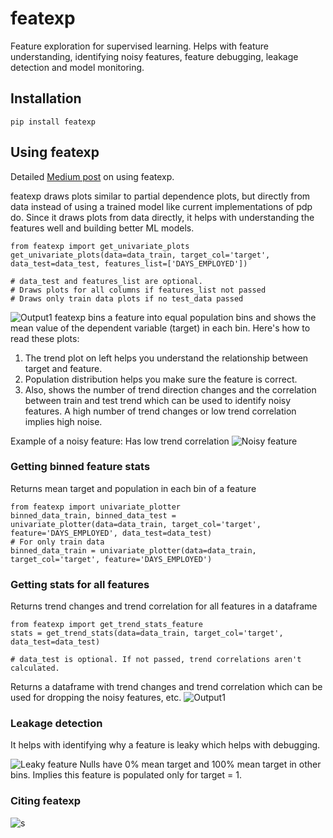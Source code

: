 # featexp
Feature exploration for supervised learning. Helps with feature understanding, identifying noisy features, feature debugging, leakage detection and model monitoring.

## Installation

```pip install featexp```

## Using featexp

Detailed [Medium post](https://towardsdatascience.com/my-secret-sauce-to-be-in-top-2-of-a-kaggle-competition-57cff0677d3c) on using featexp.

featexp draws plots similar to partial dependence plots, but directly from data instead of using a trained model like current implementations of pdp do. Since it draws plots from data directly, it helps with understanding the features well and building better ML models.

```
from featexp import get_univariate_plots
get_univariate_plots(data=data_train, target_col='target', data_test=data_test, features_list=['DAYS_EMPLOYED'])

# data_test and features_list are optional.
# Draws plots for all columns if features_list not passed
# Draws only train data plots if no test_data passed
```

![Output1](demo/sample_outputs/days_employed.png)
featexp bins a feature into equal population bins and shows the mean value of the dependent variable (target) in each bin. Here's how to read these plots:

  1. The trend plot on left helps you understand the relationship between target and feature.
  2. Population distribution helps you make sure the feature is correct. 
  3. Also, shows the number of trend direction changes and the correlation between train and test trend which can be used to identify noisy features. A high number of trend changes or low trend correlation implies high noise.

Example of a noisy feature: Has low trend correlation
![Noisy feature](demo/sample_outputs/noisy_feature.png)

### Getting binned feature stats

Returns mean target and population in each bin of a feature
```
from featexp import univariate_plotter
binned_data_train, binned_data_test = univariate_plotter(data=data_train, target_col='target', feature='DAYS_EMPLOYED', data_test=data_test)
# For only train data
binned_data_train = univariate_plotter(data=data_train, target_col='target', feature='DAYS_EMPLOYED')
```

### Getting stats for all features

Returns trend changes and trend correlation for all features in a dataframe
```
from featexp import get_trend_stats_feature
stats = get_trend_stats(data=data_train, target_col='target', data_test=data_test)

# data_test is optional. If not passed, trend correlations aren't calculated.
```
Returns a dataframe with trend changes and trend correlation which can be used for dropping the noisy features, etc.
![Output1](demo/sample_outputs/stats_output.png)

### Leakage detection

It helps with identifying why a feature is leaky which helps with debugging.

![Leaky feature](demo/sample_outputs/leaky_feature.png)
Nulls have 0% mean target and 100% mean target in other bins. Implies this feature is populated only for target = 1.

### Citing featexp

![s](https://zenodo.org/badge/doi/10.5281/zenodo.2616757.svg)
